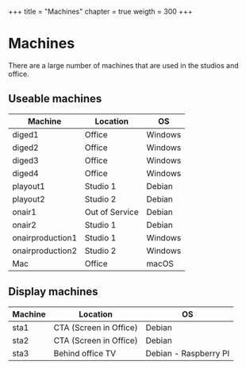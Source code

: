 +++
title = "Machines"
chapter = true
weigth = 300
+++

# Machines

There are a large number of machines that are used in the studios and office.

## Useable machines

| Machine | Location | OS |
| --- | --- | --- |
| diged1 | Office | Windows |
| diged2 | Office | Windows |
| diged3 | Office | Windows |
| diged4 | Office | Windows |
| playout1 | Studio 1 | Debian |
| playout2 | Studio 2 | Debian |
| onair1 | Out of Service | Debian |
| onair2 | Studio 1 | Debian |
| onairproduction1 | Studio 1 | Windows |
| onairproduction2 | Studio 2 | Windows |
| Mac | Office | macOS |

## Display machines

| Machine | Location | OS |
| --- | --- | --- |
| sta1 | CTA (Screen in Office) | Debian |
| sta2 | CTA (Screen in Office) | Debian |
| sta3 | Behind office TV | Debian - Raspberry PI |